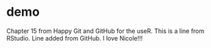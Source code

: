 # demo
Chapter 15 from Happy Git and GitHub for the useR.
This is a line from RStudio.
Line added from GitHub.
I love Nicole!!!